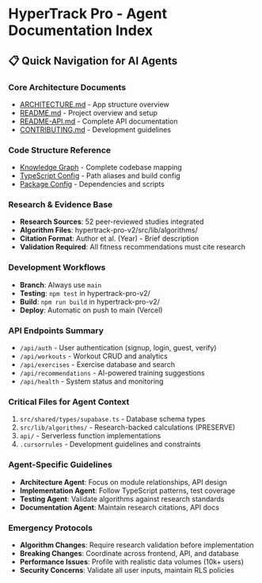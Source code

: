 # HyperTrack Pro - Agent Documentation Index

## 📋 Quick Navigation for AI Agents

### Core Architecture Documents
- [ARCHITECTURE.md](../hypertrack-pro-v2/ARCHITECTURE.md) - App structure overview
- [README.md](../README.md) - Project overview and setup
- [README-API.md](../README-API.md) - Complete API documentation
- [CONTRIBUTING.md](../CONTRIBUTING.md) - Development guidelines

### Code Structure Reference
- [Knowledge Graph](./knowledge-graph.json) - Complete codebase mapping
- [TypeScript Config](../hypertrack-pro-v2/tsconfig.json) - Path aliases and build config
- [Package Config](../hypertrack-pro-v2/package.json) - Dependencies and scripts

### Research & Evidence Base
- **Research Sources**: 52 peer-reviewed studies integrated
- **Algorithm Files**: hypertrack-pro-v2/src/lib/algorithms/
- **Citation Format**: Author et al. (Year) - Brief description
- **Validation Required**: All fitness recommendations must cite research

### Development Workflows
- **Branch**: Always use `main`
- **Testing**: `npm test` in hypertrack-pro-v2/
- **Build**: `npm run build` in hypertrack-pro-v2/
- **Deploy**: Automatic on push to main (Vercel)

### API Endpoints Summary
- `/api/auth` - User authentication (signup, login, guest, verify)
- `/api/workouts` - Workout CRUD and analytics  
- `/api/exercises` - Exercise database and search
- `/api/recommendations` - AI-powered training suggestions
- `/api/health` - System status and monitoring

### Critical Files for Agent Context
1. `src/shared/types/supabase.ts` - Database schema types
2. `src/lib/algorithms/` - Research-backed calculations (PRESERVE)
3. `api/` - Serverless function implementations
4. `.cursorrules` - Development guidelines and constraints

### Agent-Specific Guidelines
- **Architecture Agent**: Focus on module relationships, API design
- **Implementation Agent**: Follow TypeScript patterns, test coverage
- **Testing Agent**: Validate algorithms against research standards  
- **Documentation Agent**: Maintain research citations, API docs

### Emergency Protocols
- **Algorithm Changes**: Require research validation before implementation
- **Breaking Changes**: Coordinate across frontend, API, and database
- **Performance Issues**: Profile with realistic data volumes (10k+ users)
- **Security Concerns**: Validate all user inputs, maintain RLS policies